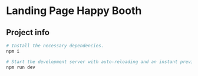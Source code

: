 # Landing Page Happy Booth

## Project info

```sh
# Install the necessary dependencies.
npm i

# Start the development server with auto-reloading and an instant preview.
npm run dev
```

